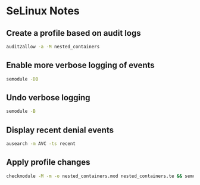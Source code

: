 # SeLinux Notes

## Create a profile based on audit logs

```bash
audit2allow -a -M nested_containers
```

## Enable more verbose logging of events

```bash
semodule -DB
```

## Undo verbose logging

```bash
semodule -B
```

## Display recent denial events

```bash
ausearch -m AVC -ts recent
```

## Apply profile changes

```bash
checkmodule -M -m -o nested_containers.mod nested_containers.te && semodule_package -o nested_containers.pp -m nested_containers.mod && semodule -i nested_containers.pp
```
